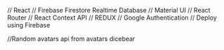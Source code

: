 // React
// Firebase Firestore Realtime Database
// Material UI
// React Router
// React Context API
// REDUX
// Google Authentication
// Deploy using Firebase

//Random avatars api from avatars dicebear
